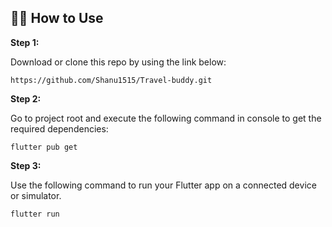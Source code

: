 ## 🚴‍♂️ How to Use 

**Step 1:**

Download or clone this repo by using the link below:

```
https://github.com/Shanu1515/Travel-buddy.git
```

**Step 2:**

Go to project root and execute the following command in console to get the required dependencies: 

```
flutter pub get 
```

**Step 3:**

Use the following command to run your Flutter app on a connected device or simulator.

```
flutter run
```

